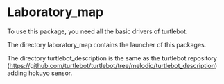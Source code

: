 # Laboratory_map

To use this package, you need all the basic drivers of turtlebot.

The directory laboratory_map contains the launcher of this packages.

The directory turtlebot_description is the same as the turtlebot repository (https://github.com/turtlebot/turtlebot/tree/melodic/turtlebot_description) adding hokuyo sensor.
